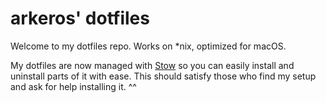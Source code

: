 # arkeros' dotfiles

Welcome to my dotfiles repo. Works on *nix, optimized for macOS.

My dotfiles are now managed with [Stow](http://www.gnu.org/software/stow/) so you can easily install and uninstall parts of it with ease. This should satisfy those who find my setup and ask for help installing it. ^^
